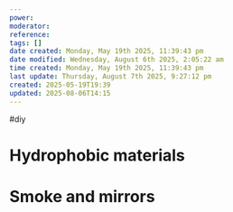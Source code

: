```yaml
---
power: 
moderator: 
reference: 
tags: []
date created: Monday, May 19th 2025, 11:39:43 pm
date modified: Wednesday, August 6th 2025, 2:05:22 am
time created: Monday, May 19th 2025, 11:39:43 pm
last update: Thursday, August 7th 2025, 9:27:12 pm
created: 2025-05-19T19:39
updated: 2025-08-06T14:15
---
```

#diy 
# Hydrophobic materials
# Smoke and mirrors
